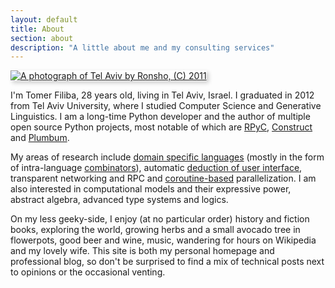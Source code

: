 ```yaml
---
layout: default
title: About
section: about
description: "A little about me and my consulting services"
---
```


<a href="http://www.facebook.com/ronsho" style="border: none; box-shadow: 3px 3px 6px #ccc;">
<img src="http://tomerfiliba.com/static/logos/telaviv-ronsho.jpg" title="A photograph of Tel Aviv by Ronsho, (C) 2011" /></a>

I'm Tomer Filiba, 28 years old, living in Tel Aviv, Israel. I graduated in 2012 from Tel Aviv
University, where I studied Computer Science and Generative Linguistics. I am a long-time Python 
developer and the author of multiple open source Python projects, most notable of which are 
[RPyC](http://rpyc.sf.net), [Construct](http://construct.readthedocs.org) and 
[Plumbum](http://plumbum.readthedocs.org).

My areas of research include [domain specific languages](http://en.wikipedia.org/wiki/Domain-specific_language)
(mostly in the form of intra-language [combinators](http://en.wikipedia.org/wiki/Combinatory_logic)),
automatic [deduction of user interface](http://tomerfiliba.com/blog/Deducible-UI), transparent
networking and RPC and [coroutine-based](https://github.com/tomerfiliba/microactor#microactor-untwist-your-code)
parallelization. I am also interested in computational models and their expressive power, abstract
algebra, advanced type systems and logics.

On my less geeky-side, I enjoy (at no particular order) history and fiction books, exploring
the world, growing herbs and a small avocado tree in flowerpots, good beer and wine, music, 
wandering for hours on Wikipedia and my lovely wife. This site is both my personal homepage and 
professional blog, so don't be surprised to find a mix of technical posts next to opinions or the 
occasional venting.


